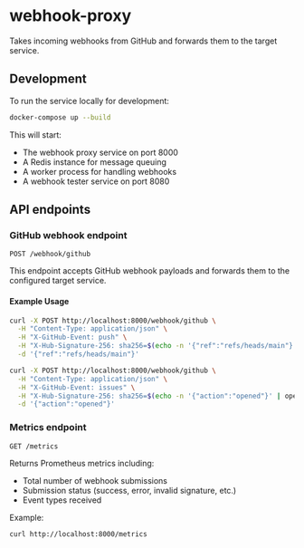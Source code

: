 # webhook-proxy

Takes incoming webhooks from GitHub and forwards them to the target service.

## Development

To run the service locally for development:

```bash
docker-compose up --build
```

This will start:
- The webhook proxy service on port 8000
- A Redis instance for message queuing
- A worker process for handling webhooks
- A webhook tester service on port 8080

## API endpoints

### GitHub webhook endpoint

```
POST /webhook/github
```

This endpoint accepts GitHub webhook payloads and forwards them to the configured target service.

#### Example Usage

```bash
curl -X POST http://localhost:8000/webhook/github \
  -H "Content-Type: application/json" \
  -H "X-GitHub-Event: push" \
  -H "X-Hub-Signature-256: sha256=$(echo -n '{"ref":"refs/heads/main"}' | openssl dgst -sha256 -hmac "secret" | cut -d' ' -f2)" \
  -d '{"ref":"refs/heads/main"}'

curl -X POST http://localhost:8000/webhook/github \
  -H "Content-Type: application/json" \
  -H "X-GitHub-Event: issues" \
  -H "X-Hub-Signature-256: sha256=$(echo -n '{"action":"opened"}' | openssl dgst -sha256 -hmac "secret" | cut -d' ' -f2)" \
  -d '{"action":"opened"}'
```

### Metrics endpoint

```
GET /metrics
```

Returns Prometheus metrics including:
- Total number of webhook submissions
- Submission status (success, error, invalid signature, etc.)
- Event types received

Example:
```bash
curl http://localhost:8000/metrics
```
